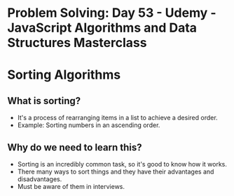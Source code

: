 # Problem Solving: Day 53 - Udemy - JavaScript Algorithms and Data Structures Masterclass

<h1>Sorting Algorithms</h1>

<h2>What is sorting?</h2>

- It's a process of rearranging items in a list to achieve a desired order.
- Example: Sorting numbers in an ascending order.

<h2>Why do we need to learn this?</h2>

- Sorting is an incredibly common task, so it's good to know how it works.
- There many ways to sort things and they have their advantages and disadvantages.
- Must be aware of them in interviews.
